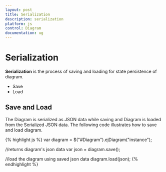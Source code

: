 ```yaml
---
layout: post
title: Serialization
description: serialization
platform: js
control: Diagram
documentation: ug
---
```


# Serialization

**Serialization** is the process of saving and loading for state persistence of diagram.

* Save
* Load

## Save and Load

The Diagram is serialized as JSON data while saving and Diagram is loaded from the Serialized JSON data. The following code illustrates how to save and load diagram.

{% highlight js %}
var diagram = $("#Diagram").ejDiagram("instance");

//returns diagram's json data
var json = diagram.save();

//load the diagram using saved json data 
diagram.load(json);
{% endhighlight %}
